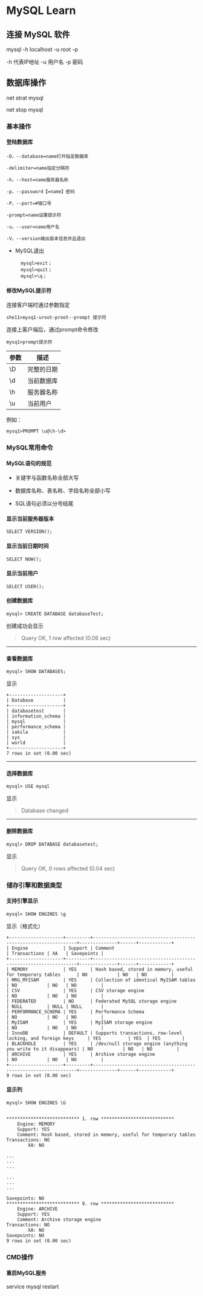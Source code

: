 # MySQL Learn

## 连接 MySQL 软件

mysql -h localhost -u root -p

-h 代表IP地址 -u 用户名 -p 密码

## 数据库操作

net strat mysql

net stop mysql

### 基本操作

#### 登陆数据库

	-D，--database=name打开指定数据库

	-delimiter=name指定分隔符

	-h，--host=name服务器名称

	-p，--password【=name】密码

	-P，--port=#端口号

	-prompt=name设置提示符

	-u，--user=name用户名

	-V，--version输出版本信息并且退出

- MySQL退出

		mysql>exit；
		mysql>quit；
		mysql>\q；

#### 修改MySQL提示符

连接客户端时通过参数指定

	she11>mysq1-uroot-proot--prompt 提示符

连接上客户端后，通过prompt命令修改

	mysq1>prompt提示符

参数 | 描述
------|------
\D | 完整的日期
\d | 当前数据库
\h | 服务器名称
\u | 当前用户

例如：

	mysq1>PROMPT \u@\h-\d>

### MySQL常用命令

#### MySQL语句的规范

- 关键字与函数名称全部大写

- 数据库名称、表名称、字段名称全部小写

- SQL语句必须以分号结尾


#### 显示当前服务器版本

	SELECT VERSION();

#### 显示当前日期时间

	SELECT NOW();

#### 显示当前用户

	SELECT USER();

#### 创建数据库

    mysql> CREATE DATABASE databaseTest;

创建成功会显示
>Query OK, 1 row affected (0.06 sec)

---

#### 查看数据库

    mysql> SHOW DATABASES;

显示

    +--------------------+
    | Database           |
    +--------------------+
    | databasetest       |
    | information_schema |
    | mysql              |
    | performance_schema |
    | sakila             |
    | sys                |
    | world              |
    +--------------------+
    7 rows in set (0.00 sec)

---

#### 选择数据库

    mysql> USE mysql

显示
>Database changed

---

#### 删除数据库

    mysql> DROP DATABASE databasetest;

显示
>Query OK, 0 rows affected (0.04 sec)

### 储存引擎和数据类型

#### 支持引擎显示

    mysql> SHOW ENGINES \g

显示（格式化）

    +--------------------+---------+----------------------------------------------------------------+--------------+------+------------+
    | Engine             | Support | Comment                                                        | Transactions | XA   | Savepoints |
    +--------------------+---------+----------------------------------------------------------------+--------------+------+------------+
    | MEMORY             | YES     | Hash based, stored in memory, useful for temporary tables      | NO           | NO   | NO         |
    | MRG_MYISAM         | YES     | Collection of identical MyISAM tables                          | NO           | NO   | NO         |
    | CSV                | YES     | CSV storage engine                                             | NO           | NO   | NO         |
    | FEDERATED          | NO      | Federated MySQL storage engine                                 | NULL         | NULL | NULL       |
    | PERFORMANCE_SCHEMA | YES     | Performance Schema                                             | NO           | NO   | NO         |
    | MyISAM             | YES     | MyISAM storage engine                                          | NO           | NO   | NO         |
    | InnoDB             | DEFAULT | Supports transactions, row-level locking, and foreign keys     | YES          | YES  | YES        |
    | BLACKHOLE          | YES     | /dev/null storage engine (anything you write to it disappears) | NO           | NO   | NO         |
    | ARCHIVE            | YES     | Archive storage engine                                         | NO           | NO   | NO         |
    +--------------------+---------+----------------------------------------------------------------+--------------+------+------------+
    9 rows in set (0.00 sec)

#### 显示列

    mysql> SHOW ENGINES \G


    *************************** 1. row ***************************
        Engine: MEMORY
        Support: YES
        Comment: Hash based, stored in memory, useful for temporary tables
    Transactions: NO
            XA: NO

    ...
    ...
    ...

    ...
    ...
    ...

    Savepoints: NO
    *************************** 9. row ***************************
        Engine: ARCHIVE
        Support: YES
        Comment: Archive storage engine
    Transactions: NO
            XA: NO
    Savepoints: NO
    9 rows in set (0.00 sec)

### CMD操作

#### 重启MySQL服务

service mysql restart